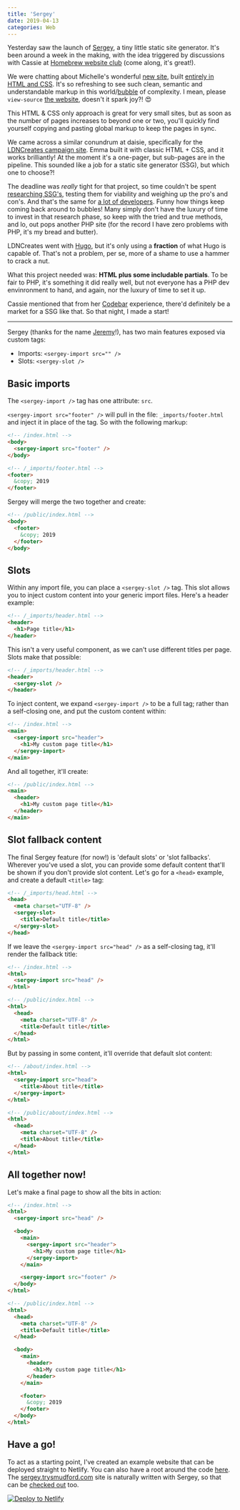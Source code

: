 ```yaml
---
title: 'Sergey'
date: 2019-04-13
categories: Web
---
```


Yesterday saw the launch of [Sergey](https://sergey.trysmudford.com), a tiny little static site generator. It's been around a week in the making, with the idea triggered by discussions with Cassie at [Homebrew website club](https://indieweb.org/Homebrew_Website_Club#Brighton) (come along, it's great!).

We were chatting about Michelle's wonderful [new site](https://michellebarker.co.uk/), built [entirely in HTML and CSS](https://twitter.com/mbarker_84/status/1107416868711743490). It's so refreshing to see such clean, semantic and understandable markup in this world/[bubble](https://adactio.com/journal/15011) of complexity. I mean, please `view-source` [the website](https://michellebarker.co.uk/), doesn't it spark joy?! 😍

This HTML & CSS only approach is great for very small sites, but as soon as the number of pages increases to beyond one or two, you'll quickly find yourself copying and pasting global markup to keep the pages in sync.

We came across a similar conundrum at daisie, specifically for the [LDNCreates campaign site](https://ldncreates.daisie.com/). Emma built it with classic HTML + CSS, and it works brilliantly! At the moment it's a one-pager, but sub-pages are in the pipeline. This sounded like a job for a static site generator (SSG), but which one to choose?!

The deadline was _really_ tight for that project, so time couldn't be spent [researching SSG's](https://www.staticgen.com/), testing them for viability and weighing up the pro's and con's. And that's the same for [a lot of developers](/blog/city-life/). Funny how things keep coming back around to bubbles! Many simply don't have the luxury of time to invest in that research phase, so keep with the tried and true methods, and lo, out pops another PHP site (for the record I have zero problems with PHP, it's my bread and butter).

LDNCreates went with [Hugo](https://gohugo.io/), but it's only using a **fraction** of what Hugo is capable of. That's not a problem, per se, more of a shame to use a hammer to crack a nut.

What this project needed was: **HTML plus some includable partials**. To be fair to PHP, it's something it did really well, but not everyone has a PHP dev envinronment to hand, and again, nor the luxury of time to set it up.

Cassie mentioned that from her [Codebar](https://codebar.io/brighton) experience, there'd definitely be a market for a SSG like that. So that night, I made a start!

---

Sergey (thanks for the name [Jeremy](https://adactio.com)!), has two main features exposed via custom tags:

- Imports: `<sergey-import src="" />`
- Slots: `<sergey-slot />`

## Basic imports

The `<sergey-import />` tag has one attribute: `src`.

`<sergey-import src="footer" />` will pull in the file: `_imports/footer.html` and inject it in place of the tag. So with the following markup:

```html
<!-- /index.html -->
<body>
  <sergey-import src="footer" />
</body>
```

```html
<!-- /_imports/footer.html -->
<footer>
  &copy; 2019
</footer>
```

Sergey will merge the two together and create:

```html
<!-- /public/index.html -->
<body>
  <footer>
    &copy; 2019
  </footer>
</body>
```

## Slots

Within any import file, you can place a `<sergey-slot />` tag. This slot allows you to inject custom content into your generic import files. Here's a header example:

```html
<!-- /_imports/header.html -->
<header>
  <h1>Page title</h1>
</header>
```

This isn't a very useful component, as we can't use different titles per page. Slots make that possible:

```html
<!-- /_imports/header.html -->
<header>
  <sergey-slot />
</header>
```

To inject content, we expand `<sergey-import />` to be a full tag; rather than a self-closing one, and put the custom content within:

```html
<!-- /index.html -->
<main>
  <sergey-import src="header">
    <h1>My custom page title</h1>
  </sergey-import>
</main>
```

And all together, it'll create:

```html
<!-- /public/index.html -->
<main>
  <header>
    <h1>My custom page title</h1>
  </header>
</main>
```

## Slot fallback content

The final Sergey feature (for now!) is 'default slots' or 'slot fallbacks'. Wherever you've used a slot, you can provide some default content that'll be shown if you don't provide slot content. Let's go for a `<head>` example, and create a default `<title>` tag:

```html
<!-- /_imports/head.html -->
<head>
  <meta charset="UTF-8" />
  <sergey-slot>
    <title>Default title</title>
  </sergey-slot>
</head>
```

If we leave the `<sergey-import src="head" />` as a self-closing tag, it'll render the fallback title:

```html
<!-- /index.html -->
<html>
  <sergey-import src="head" />
</html>
```

```html
<!-- /public/index.html -->
<html>
  <head>
    <meta charset="UTF-8" />
    <title>Default title</title>
  </head>
</html>
```

But by passing in some content, it'll override that default slot content:

```html
<!-- /about/index.html -->
<html>
  <sergey-import src="head">
    <title>About title</title>
  </sergey-import>
</html>
```

```html
<!-- /public/about/index.html -->
<html>
  <head>
    <meta charset="UTF-8" />
    <title>About title</title>
  </head>
</html>
```

## All together now!

Let's make a final page to show all the bits in action:

```html
<!-- /index.html -->
<html>
  <sergey-import src="head" />

  <body>
    <main>
      <sergey-import src="header">
        <h1>My custom page title</h1>
      </sergey-import>
    </main>

    <sergey-import src="footer" />
  </body>
</html>
```

```html
<!-- /public/index.html -->
<html>
  <head>
    <meta charset="UTF-8" />
    <title>Default title</title>
  </head>

  <body>
    <main>
      <header>
        <h1>My custom page title</h1>
      </header>
    </main>

    <footer>
      &copy; 2019
    </footer>
  </body>
</html>
```

## Have a go!

To act as a starting point, I've created an example website that can be deployed straight to Netlify. You can also have a root around the code [here](https://github.com/trys/sergey-netlify). The [sergey.trysmudford.com](https://sergey.trysmudford.com/) site is naturally written with Sergey, so that can be [checked out](https://github.com/trys/sergey/tree/master/example) too.

[![Deploy to Netlify](https://www.netlify.com/img/deploy/button.svg)](https://app.netlify.com/start/deploy?repository=https://github.com/netlify/sergey-netlify)
